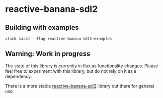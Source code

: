 # reactive-banana-sdl2

## Building with examples

  `stack build --flag reactive-banana-sdl2:examples`

## Warning: Work in progress

The state of this library is currently in flux as functionality changes. Please feel free to experiment with this library, but do not rely on it as a dependency.

There is a more stable [reactive-banana-sdl2](https://github.com/cies/reactive-banana-sdl2) library out there for general use.

